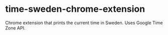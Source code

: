 time-sweden-chrome-extension
============================

Chrome extension that prints the current time in Sweden. Uses Google Time Zone API.
